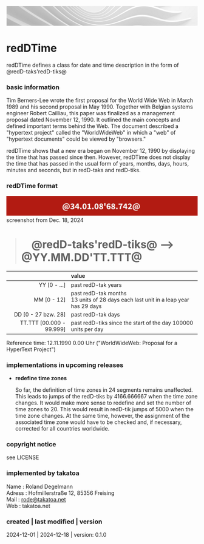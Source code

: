 ![...](takatoa_head-img_1920-200.jpg)

# redDTime

   redDTime defines a class for date and time description in the form of @redD-taks'redD-tiks@ 

### basic information

   Tim Berners-Lee wrote the first proposal for the World Wide Web in March 1989 and his second proposal 
   in May 1990. Together with Belgian systems engineer Robert Cailliau, this paper was finalized as a 
   management proposal dated November 12, 1990. It outlined the main concepts and defined important terms 
   behind the Web. The document described a "hypertext project" called the "WorldWideWeb" in which a "web" 
   of "hypertext documents" could be viewed by "browsers."

   redDTime shows that a new era began on November 12, 1990 by displaying the time that has passed since 
   then. However, redDTime does not display the time that has passed in the usual form of years, months, 
   days, hours, minutes and seconds, but in redD-taks and redD-tiks.

### redDTime format

![...](redDTime_img_1920-200.jpg)
screenshot from Dec. 18, 2024
># &nbsp;&nbsp;&nbsp;&nbsp;@redD-taks'redD-tiks@ --> @YY.MM.DD'TT.TTT@

   | &nbsp; | value |
   | ---: | :----------- |
   | YY [0 - ...] | past redD-tak years |
   | MM [0 - 12]  | past redD-tak months </br>13 units of 28 days each last unit in a leap year has 29 days |
   | DD  [0 - 27 bzw. 28] | past redD-tak days |
   | TT.TTT [00.000 - 99.999] | past redD-tiks since the start of the day 100000 units per day |
 
   Reference time: 12.11.1990 0.00 Uhr ("WorldWideWeb: Proposal for a HyperText Project")

### implementations in upcoming releases

- __redefine time zones__

    So far, the definition of time zones in 24 segments remains unaffected. This leads to jumps of the redD-tiks by 4166.666667 when the time zone changes. 
    It would make more sense to redefine and set the number of time zones to 20. This would result in redD-tik jumps of 5000 when the time zone changes. 
    At the same time, however, the assignment of the associated time zone would have to be checked and, if necessary, corrected for all countries worldwide.

### copyright notice 

   see LICENSE

### implemented by takatoa
    
   Name      : Roland Degelmann  
   Adress    : Hofmillerstraße 12, 85356 Freising   
   Mail      : rode@takatoa.net</br>
   Web       : takatoa.net
 
### created | last modified | version

   2024-12-01 | 2024-12-18 | version: 0.1.0

